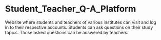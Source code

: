 # Student_Teacher_Q-A_Platform
Website where students and teachers of various institutes can visit and log in to their respective accounts. Students can ask questions on their study topics. Those asked questions can be answered by teachers.

